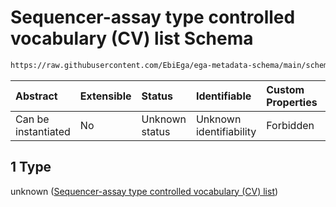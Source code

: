 # Sequencer-assay type controlled vocabulary (CV) list Schema

```txt
https://raw.githubusercontent.com/EbiEga/ega-metadata-schema/main/schemas/EGA.experiment.json#/properties/assayTypeDescriptor/properties/assayType/anyOf/1
```



| Abstract            | Extensible | Status         | Identifiable            | Custom Properties | Additional Properties | Access Restrictions | Defined In                                                                           |
| :------------------ | :--------- | :------------- | :---------------------- | :---------------- | :-------------------- | :------------------ | :----------------------------------------------------------------------------------- |
| Can be instantiated | No         | Unknown status | Unknown identifiability | Forbidden         | Allowed               | none                | [EGA.experiment.json\*](../../../schemas/EGA.experiment.json "open original schema") |

## 1 Type

unknown ([Sequencer-assay type controlled vocabulary (CV) list](ega-9-properties-type-of-assay-properties-type-of-the-assay-anyof-sequencer-assay-type-controlled-vocabulary-cv-list.md))
